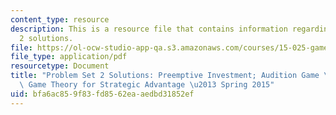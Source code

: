 ```yaml
---
content_type: resource
description: This is a resource file that contains information regarding problem set
  2 solutions.
file: https://ol-ocw-studio-app-qa.s3.amazonaws.com/courses/15-025-game-theory-for-strategic-advantage-spring-2015/bfa6ac859f83fd8562eaaedbd31852ef_MIT15_025S15_Problem2Sol.pdf
file_type: application/pdf
resourcetype: Document
title: "Problem Set 2 Solutions: Preemptive Investment; Audition Game \u2013 15.025\
  \ Game Theory for Strategic Advantage \u2013 Spring 2015"
uid: bfa6ac85-9f83-fd85-62ea-aedbd31852ef
---
```

